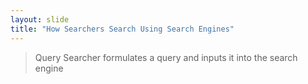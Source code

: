 ```yaml
---
layout: slide
title: "How Searchers Search Using Search Engines"
---
```

> Query
>Searcher formulates a query and inputs it into the search engine
